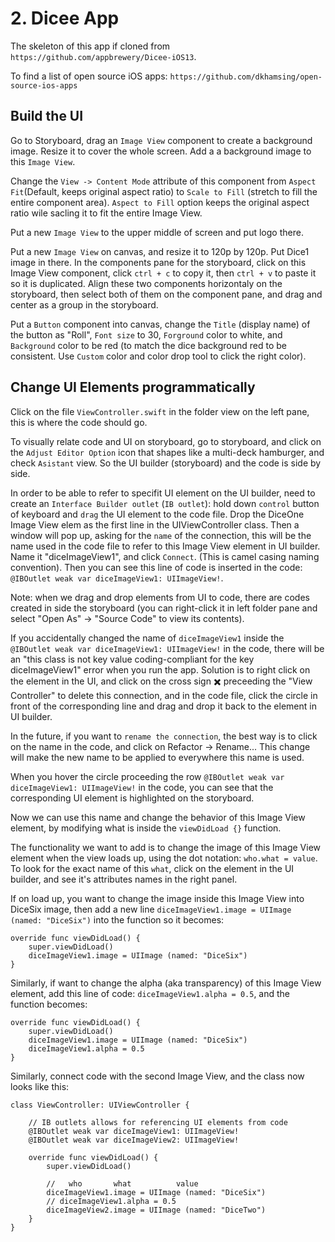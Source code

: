 # 2. Dicee App
The skeleton of this app if cloned from `https://github.com/appbrewery/Dicee-iOS13`.

To find a list of open source iOS apps: `https://github.com/dkhamsing/open-source-ios-apps`

## Build the UI
Go to Storyboard, drag an `Image View` component to create a background image. Resize it to cover the whole screen. Add a a background image to this `Image View`. 

Change the `View -> Content Mode` attribute of this component from `Aspect Fit`(Default, keeps original aspect ratio) to `Scale to Fill` (stretch to fill the entire component area). `Aspect to Fill` option keeps the original aspect ratio wile sacling it to fit the entire Image View. 

Put a new `Image View` to the upper middle of screen and put logo there. 

Put a new `Image View` on canvas, and resize it to 120p by 120p. Put Dice1 image in there. In the components pane for the storyboard, click on this Image View component, click `ctrl + c` to copy it, then `ctrl + v` to paste it so it is duplicated. Align these two components horizontaly on the storyboard, then select both of them on the component pane, and drag and center as a group in the storyboard. 

Put a `Button` component into canvas, change the `Title` (display name) of the button as "Roll", `Font size` to 30, `Forground` color to white, and `Background` color to be red (to match the dice background red to be consistent. Use `Custom` color and color drop tool to click the right color). 

## Change UI Elements programmatically
Click on the file `ViewController.swift` in the folder view on the left pane, this is where the code should go. 

To visually relate code and UI on storyboard, go to storyboard, and click on the `Adjust Editor Option` icon that shapes like a multi-deck hamburger, and check `Asistant` view. So the UI builder (storyboard) and the code is side by side. 

In order to be able to refer to specifit UI element on the UI builder, need to create an `Interface Builder outlet` (`IB outlet`): hold down `control` button of keyboard and `drag` the UI element to the code file. Drop the DiceOne Image View elem as the first line in the UIViewController class. Then a window will pop up, asking for the `name` of the connection, this will be the name used in the code file to refer to this Image View element in UI builder. Name it "diceImageView1", and click `Connect`. (This is camel casing naming convention). Then you can see this line of code is inserted in the code: `@IBOutlet weak var diceImageView1: UIImageView!`. 

Note: when we drag and drop elements from UI to code, there are codes created in side the storyboard (you can right-click it in left folder pane and select "Open As" -> "Source Code" to view its contents).

If you accidentally changed the name of `diceImageView1` inside the `@IBOutlet weak var diceImageView1: UIImageView!` in the code, there will be an "this class is not key value coding-compliant for the key diceImageView1" error when you run the app. Solution is to right click on the element in the UI, and click on the cross sign ✖️ preceeding the "View Controller" to delete this connection, and in the code file, click the circle in front of the corresponding line and drag and drop it back to the element in UI builder. 

In the future, if you want to `rename the connection`, the best way is to click on the name in the code, and click on Refactor -> Rename... This change will make the new name to be applied to everywhere this name is used. 

When you hover the circle proceeding the row `@IBOutlet weak var diceImageView1: UIImageView!` in the code, you can see that the corresponding UI element is highlighted on the storyboard. 

Now we can use this name and change the behavior of this Image View element, by modifying what is inside the `viewDidLoad {}` function. 

The functionality we want to add is to change the image of this Image View element when the view loads up, using the dot notation: `who.what = value`. To look for the exact name of this `what`, click on the element in the UI builder, and see it's attributes names in the right panel. 

If on load up, you want to change the image inside this Image View into DiceSix image, then add a new line `diceImageView1.image = UIImage (named: "DiceSix")` into the function so it becomes:
``` 
override func viewDidLoad() {
    super.viewDidLoad()
    diceImageView1.image = UIImage (named: "DiceSix")
}
```

Similarly, if want to change the alpha (aka transparency) of this Image View element, add this line of code: `diceImageView1.alpha = 0.5`, and the function becomes:
``` 
override func viewDidLoad() {
    super.viewDidLoad()
    diceImageView1.image = UIImage (named: "DiceSix")
    diceImageView1.alpha = 0.5
}
```

Similarly, connect code with the second Image View, and the class now looks like this:
```
class ViewController: UIViewController {
    
    // IB outlets allows for referencing UI elements from code
    @IBOutlet weak var diceImageView1: UIImageView!
    @IBOutlet weak var diceImageView2: UIImageView!
    
    override func viewDidLoad() {
        super.viewDidLoad()
        
        //   who       what          value
        diceImageView1.image = UIImage (named: "DiceSix")
        // diceImageView1.alpha = 0.5
        diceImageView2.image = UIImage (named: "DiceTwo")
    }
}
```













